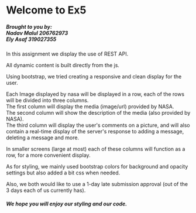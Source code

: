 <h1> Welcome to Ex5 </h1>
<h5> Brought to you by: <br> Nadav Malul 206762973 <br> Ely Asaf 319027355 </h5>
<p> In this assignment we display the use of REST API. </p>
<p> All dynamic content is built directly from the js. </p> 
<p> Using bootstrap, we tried creating a responsive and clean display for the user. </p>
<p> Each Image displayed by nasa will be displayed in a row, each of the rows will be divided into three columns. 
<br>The first column will display the media (image/url) provided by NASA. <br>
The second column will show the description of the media (also provided by NASA). <br>
The third column will display the user's comments on a picture, and will also contain a real-time display of the server's response to adding a message,
deleting a message and more. </p>
<p> In smaller screens (large at most) each of these columns will function as a row, for a more convenient display. </p>
<p> As for styling, we mainly used bootstrap colors for background and opacity settings but also added a bit css when needed. </p>
<p> Also, we both would like to use a 1-day late submission approval (out of the 3 days each of us currently has). </p>
<h5> We hope you will enjoy our styling and our code. </h5>